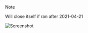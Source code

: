 > [!NOTE]  
> Will close itself if ran after 2021-04-21

![Screenshot](https://raw.githubusercontent.com/Cryakl/Ultimate-RAT-Collection/refs/heads/main/CHMiner/Screenshot.png)
